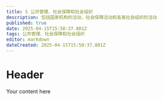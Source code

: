 ```yaml
---
title: S 公共管理、社会保障和社会组织
description: 包括国家机构的活动、社会保障活动和各类社会组织的活动	
published: true
date: 2025-04-15T15:50:37.801Z
tags: 公共管理、社会保障和社会组织
editor: markdown
dateCreated: 2025-04-15T15:50:37.801Z
---
```


# Header
Your content here